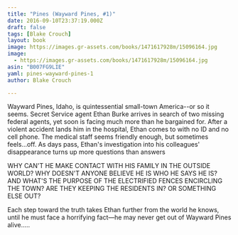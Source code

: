 ```yaml
---
title: "Pines (Wayward Pines, #1)"
date: 2016-09-10T23:37:19.000Z
draft: false
tags: [Blake Crouch]
layout: book
image: https://images.gr-assets.com/books/1471617928m/15096164.jpg
image: 
  - https://images.gr-assets.com/books/1471617928m/15096164.jpg
asin: "B007FG9LIE"
yaml: pines-wayward-pines-1
author: Blake Crouch

---
```


Wayward Pines, Idaho, is quintessential small-town America--or so it seems. Secret Service agent Ethan Burke arrives in search of two missing federal agents, yet soon is facing much more than he bargained for. After a violent accident lands him in the hospital, Ethan comes to with no ID and no cell phone. The medical staff seems friendly enough, but sometimes feels...off. As days pass, Ethan's investigation into his colleagues' disappearance turns up more questions than answers  
  
WHY CAN'T HE MAKE CONTACT WITH HIS FAMILY IN THE OUTSIDE WORLD? WHY DOESN'T ANYONE BELIEVE HE IS WHO HE SAYS HE IS? AND WHAT'S THE PURPOSE OF THE ELECTRIFIED FENCES ENCIRCLING THE TOWN? ARE THEY KEEPING THE RESIDENTS IN? OR SOMETHING ELSE OUT?  
  
Each step toward the truth takes Ethan further from the world he knows, until he must face a horrifying fact—he may never get out of Wayward Pines alive.....